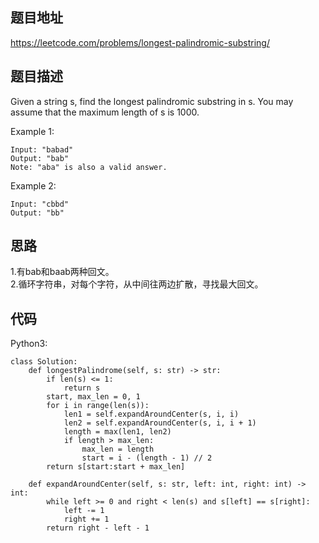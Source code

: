 ## 题目地址
https://leetcode.com/problems/longest-palindromic-substring/

## 题目描述
Given a string s, find the longest palindromic substring in s. You may assume that the maximum length of s is 1000.

Example 1:
```
Input: "babad"
Output: "bab"
Note: "aba" is also a valid answer.
```
Example 2:
```
Input: "cbbd"
Output: "bb"
```

## 思路
1.有bab和baab两种回文。  
2.循环字符串，对每个字符，从中间往两边扩散，寻找最大回文。  

## 代码
Python3:
```
class Solution:
    def longestPalindrome(self, s: str) -> str:
        if len(s) <= 1:
            return s
        start, max_len = 0, 1
        for i in range(len(s)):
            len1 = self.expandAroundCenter(s, i, i)
            len2 = self.expandAroundCenter(s, i, i + 1)
            length = max(len1, len2)
            if length > max_len:
                max_len = length
                start = i - (length - 1) // 2
        return s[start:start + max_len]

    def expandAroundCenter(self, s: str, left: int, right: int) -> int:
        while left >= 0 and right < len(s) and s[left] == s[right]:
            left -= 1
            right += 1
        return right - left - 1
```

